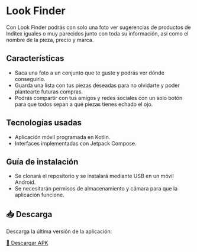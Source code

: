 <h1>Look Finder</h1>

<p>Con Look Finder podrás con solo una foto ver sugerencias de productos de Inditex iguales o muy parecidos junto con toda su información, así como el nombre de la pieza, precio y marca.</p>

<h2>Características</h2>
<ul>
  <li>Saca una foto a un conjunto que te guste y podrás ver dónde conseguirlo.</li>
  <li>Guarda una lista con tus piezas deseadas para no olvidarte y poder plantearte futuras compras.</li>
  <li>Podrás compartir con tus amigos y redes sociales con un solo botón para que todos sepan a qué piezas tienes echado el ojo.</li>
</ul>

<h2>Tecnologías usadas</h2>
<ul>
  <li>Aplicación móvil programada en Kotlin.</li>
  <li>Interfaces implementadas con Jetpack Compose.</li>
</ul>

<h2>Guía de instalación</h2>
<ul>
  <li>Se clonará el repositorio y se instalará mediante USB en un móvil Android.</li>
  <li>Se necesitarán permisos de almacenamiento y cámara para que la aplicación funcione.</li>
</ul>

<h2>📥 Descarga</h2>
<p>Descarga la última versión de la aplicación:</p>
<p><a href="https://github.com/JuanVillaverdeRodriguez/LookFinder/releases/tag/v0.1.0" target="_blank">🔗 Descargar APK</a></p>
